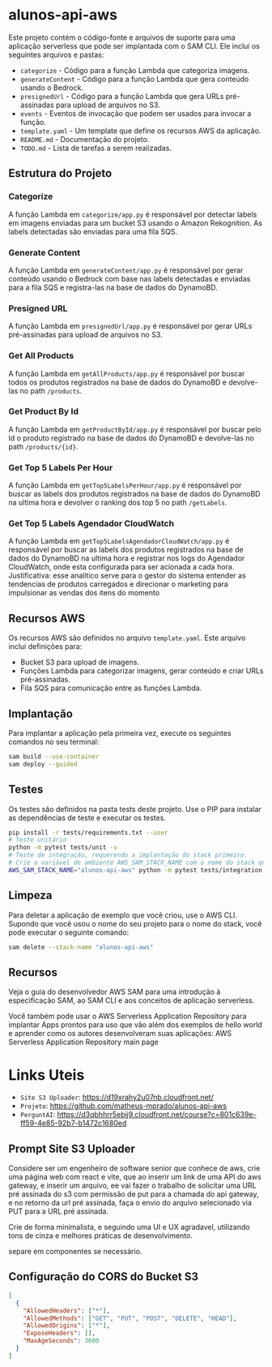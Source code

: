 # alunos-api-aws

Este projeto contém o código-fonte e arquivos de suporte para uma aplicação serverless que pode ser implantada com o SAM CLI. Ele inclui os seguintes arquivos e pastas:

- `categorize` - Código para a função Lambda que categoriza imagens.
- `generateContent` - Código para a função Lambda que gera conteúdo usando o Bedrock.
- `presignedUrl` - Código para a função Lambda que gera URLs pré-assinadas para upload de arquivos no S3.
- `events` - Eventos de invocação que podem ser usados para invocar a função.
- `template.yaml` - Um template que define os recursos AWS da aplicação.
- `README.md` - Documentação do projeto.
- `TODO.md` - Lista de tarefas a serem realizadas.

## Estrutura do Projeto

### Categorize

A função Lambda em `categorize/app.py` é responsável por detectar labels em imagens enviadas para um bucket S3 usando o Amazon Rekognition. As labels detectadas são enviadas para uma fila SQS.

### Generate Content

A função Lambda em `generateContent/app.py` é responsável por gerar conteúdo usando o Bedrock com base nas labels detectadas e enviadas para a fila SQS e registra-las na base de dados do DynamoBD.

### Presigned URL

A função Lambda em `presignedUrl/app.py` é responsável por gerar URLs pré-assinadas para upload de arquivos no S3.

### Get All Products

A função Lambda em `getAllProducts/app.py` é responsável por buscar todos os produtos registrados na base de dados do DynamoBD e devolve-las no path `/products`.

### Get Product By Id

A função Lambda em `getProductById/app.py` é responsável por buscar pelo Id o produto registrado na base de dados do DynamoBD e devolve-las no path `/products/{id}`.

### Get Top 5 Labels Per Hour

A função Lambda em `getTop5LabelsPerHour/app.py` é responsável por buscar as labels dos produtos registrados na base de dados do DynamoBD na ultima hora e devolver o ranking dos top 5 no path `/getLabels`.

### Get Top 5 Labels Agendador CloudWatch

A função Lambda em `getTop5LabelsAgendadorCloudWatch/app.py` é responsável por buscar as labels dos produtos registrados na base de dados do DynamoBD na ultima hora e registrar nos logs do Agendador CloudWatch, onde esta configurada para ser acionada a cada hora.
Justificativa: esse analitico serve para o gestor do sistema entender as tendencias de produtos carregados e direcionar o marketing para impulsionar as vendas dos itens do momento

## Recursos AWS

Os recursos AWS são definidos no arquivo `template.yaml`. Este arquivo inclui definições para:

- Bucket S3 para upload de imagens.
- Funções Lambda para categorizar imagens, gerar conteúdo e criar URLs pré-assinadas.
- Fila SQS para comunicação entre as funções Lambda.

## Implantação

Para implantar a aplicação pela primeira vez, execute os seguintes comandos no seu terminal:

```bash
sam build --use-container
sam deploy --guided
```

## Testes

Os testes são definidos na pasta tests deste projeto. Use o PIP para instalar as dependências de teste e executar os testes.

```bash
pip install -r tests/requirements.txt --user
# Teste unitário
python -m pytest tests/unit -v
# Teste de integração, requerendo a implantação do stack primeiro.
# Crie a variável de ambiente AWS_SAM_STACK_NAME com o nome do stack que estamos testando
AWS_SAM_STACK_NAME="alunos-api-aws" python -m pytest tests/integration -v
```

## Limpeza

Para deletar a aplicação de exemplo que você criou, use o AWS CLI. Supondo que você usou o nome do seu projeto para o nome do stack, você pode executar o seguinte comando:

```bash
sam delete --stack-name "alunos-api-aws"
```

## Recursos

Veja o guia do desenvolvedor AWS SAM para uma introdução à especificação SAM, ao SAM CLI e aos conceitos de aplicação serverless.

Você também pode usar o AWS Serverless Application Repository para implantar Apps prontos para uso que vão além dos exemplos de hello world e aprender como os autores desenvolveram suas aplicações: AWS Serverless Application Repository main page

# Links Uteis

- `Site S3 Uploader`: https://d19xrahy2u07nb.cloudfront.net/
- `Projeto`: https://github.com/matheus-mprado/alunos-api-aws
- `PerguntAI`: https://d3qbhhrr5ebjj9.cloudfront.net/course?c=801c639e-ff59-4e85-92b7-b1472c1680ed

## Prompt Site S3 Uploader

Considere ser um engenheiro de software senior que conhece de aws, crie uma página web com react e vite, que ao inserir um link de uma API do aws gateway, e inserir um arquivo, ee vai fazer o trabalho de solicitar uma URL pré assinada do s3 com permissão de put para a chamada do api gateway, e no retorno da url pré assinada, faça o envio do arquivo selecionado via PUT para a URL pré assinada.

Crie de forma minimalista, e seguindo uma UI e UX agradavel, utilizando tons de cinza e melhores práticas de desenvolvimento.

separe em componentes se necessário.

## Configuração do CORS do Bucket S3

```json
[
  {
    "AllowedHeaders": ["*"],
    "AllowedMethods": ["GET", "PUT", "POST", "DELETE", "HEAD"],
    "AllowedOrigins": ["*"],
    "ExposeHeaders": [],
    "MaxAgeSeconds": 3600
  }
]
```
